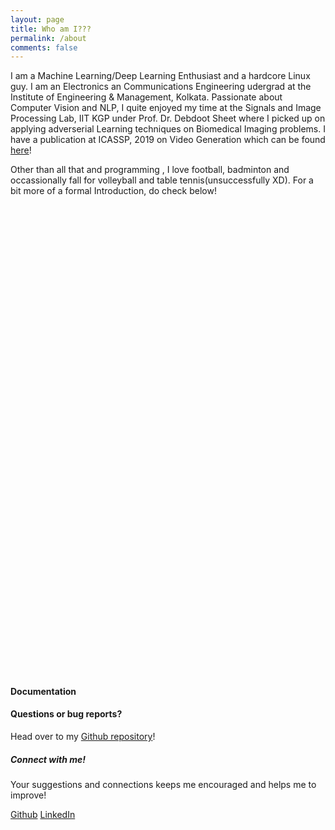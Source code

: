 ```yaml
---
layout: page
title: Who am I???
permalink: /about
comments: false
---
```


<div class="row">
<div class="col-md-8 pr-5">

<p>I am a Machine Learning/Deep Learning Enthusiast and a hardcore Linux guy. I am an Electronics an Communications Engineering udergrad at the Institute of Engineering & Management, Kolkata. Passionate about Computer Vision and NLP, I quite enjoyed my time at the Signals and Image Processing Lab, IIT KGP under Prof. Dr. Debdoot Sheet where I picked up on applying adverserial Learning techniques on Biomedical Imaging problems. I have a publication at ICASSP, 2019 on Video Generation which can be found <a href="https://ieeexplore.ieee.org/document/8682158">here</a>! </p>

<p>Other than all that and programming , I love football, badminton and occassionally fall for volleyball and table tennis(unsuccessfully XD). For a bit more of a formal Introduction, do check below!</p> 
<!--<p class="mb-5"><img class="shadow-lg" src="{{site.baseurl}}/assets/images/res.png" alt="Resume" /></p>-->
<object data="{{site.baseurl}}/assets/resume (1).pdf" type="application/pdf" width="780px" height="850px">
    <embed src="https://drive.google.com/viewerng/
viewer?embedded=true&url=https://spandanji.github.io//assets/images/resume (1).pdf" width="500px" height="750px">
    <!--    <p>This browser does not support PDFs. Please download the PDF to view it: <a href="{{site.baseurl}}/assets/images/resume (1).pdf">Download PDF</a>.</p>-->
</object>
<h4>Documentation</h4>

<h4>Questions or bug reports?</h4>

<p>Head over to my <a href="https://github.com/spandanji">Github repository</a>!</p>

</div>

<div class="col-md-4">

<div class="sticky-top sticky-top-80">
<h5>Connect with me!</h5>

<p>Your suggestions and connections keeps me encouraged and helps me to improve!
<!-- <a target="_blank" href="https://github.com/wowthemesnet/mediumish-theme-jekyll">Mediumish <i class="fab fa-github"></i></a>.-->
</p> 

<a target="_blank" href="https://github.com/spandanji" class="btn btn-danger">Github</a> <a target="_blank" href="https://www.linkedin.com/in/spandanghosh2/" class="btn btn-warning">LinkedIn</a>

</div>
</div>
</div>
